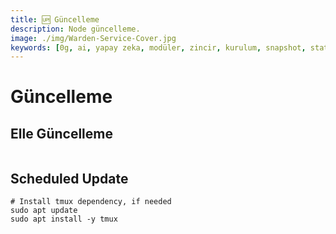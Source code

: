 ```yaml
---
title: 🆙 Güncelleme
description: Node güncelleme.
image: ./img/Warden-Service-Cover.jpg
keywords: [0g, ai, yapay zeka, modüler, zincir, kurulum, snapshot, statesync, güncelleme]
---
```


# Güncelleme 

## Elle Güncelleme

```shell

```

## Scheduled Update

```shell
# Install tmux dependency, if needed
sudo apt update
sudo apt install -y tmux
```

```shell

```
